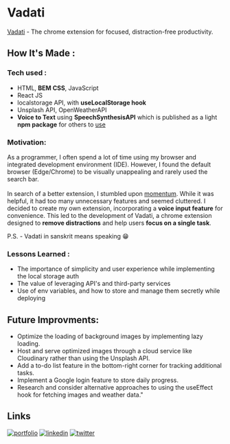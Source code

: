 # Vadati

 [Vadati](https://vadati.netlify.app/) -  The chrome extension for focused, distraction-free productivity.

 ## How It's Made : 
 ### Tech used : 
 - HTML, **BEM CSS**, JavaScript
 - React JS
 - localstorage API, with **useLocalStorage hook**
 - Unsplash API, OpenWeatherAPI
 - **Voice to Text** using **SpeechSynthesisAPI** which is published as a light **npm package** for others to [use](https://www.npmjs.com/package/react-vocalize)
  
 
 ### Motivation:
 As a programmer, I often spend a lot of time using my browser and integrated development environment (IDE). However, I found the default browser (Edge/Chrome) to be visually unappealing and rarely used the search bar.
 <br>
 <br>
 In search of a better extension, I stumbled upon [momentum](https://momentumdash.com/). While it was helpful, it had too many unnecessary features and seemed cluttered. 
 I decided to create my own extension, incorporating a **voice input feature** for convenience. This led to the development of Vadati, a chrome extension designed to **remove distractions** and help users **focus on a single task**.

 P.S. - Vadati in sanskrit means speaking :grin:

 ### Lessons Learned : 
 - The importance of simplicity and user experience while implementing the local storage auth 
 - The value of leveraging API's and third-party services
 - Use of env variables, and how to store and manage them secretly while deploying  
 
 ## Future Improvments:
 
 - Optimize the loading of background images by implementing lazy loading.
 - Host and serve optimized images through a cloud service like Cloudinary rather than using the Unsplash API.
 - Add a to-do list feature in the bottom-right corner for tracking additional tasks.
 - Implement a Google login feature to store daily progress.
 - Research and consider alternative approaches to using the useEffect hook for fetching images and weather data."

 ## Links
 [![portfolio](https://img.shields.io/badge/my_portfolio-000?style=for-the-badge&logo=ko-fi&logoColor=white)](https://abhijit.super.site/)
 [![linkedin](https://img.shields.io/badge/linkedin-0A66C2?style=for-the-badge&logo=linkedin&logoColor=white)](https://www.linkedin.com/in/abhijitdotsharma/)
 [![twitter](https://img.shields.io/badge/twitter-1DA1F2?style=for-the-badge&logo=twitter&logoColor=white)](https://twitter.com/abhi_exe)

